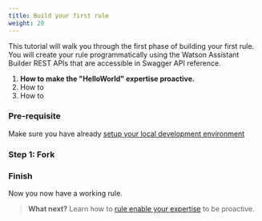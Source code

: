 ```yaml
---
title: Build your first rule
weight: 20
---
```

This tutorial will walk you through the first phase of  building your first rule. You will create your rule programmatically using the Watson Assistant Builder REST APIs that are accessible in Swagger API reference.

1. **How to make the "HelloWorld" expertise proactive.**
2. How to
3. How to

### Pre-requisite
Make sure you have already [setup your local development environment]({{site.baseurl}}/expertise/setup-local-dev-env/)

### Step 1: Fork

### Finish
Now you now have a working rule.

 > **What next?** Learn how to [rule enable your expertise]({{site.baseurl}}/knowledge/rule-enable-expertise/) to be proactive.

